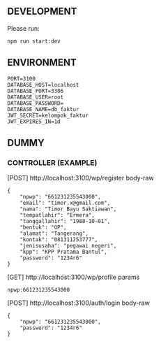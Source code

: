 ## DEVELOPMENT

Please run:

```
npm run start:dev
```

## ENVIRONMENT

```
PORT=3100
DATABASE_HOST=localhost
DATABASE_PORT=3306
DATABASE_USER=root
DATABASE_PASSWORD=
DATABASE_NAME=db_faktur
JWT_SECRET=kelompok_faktur
JWT_EXPIRES_IN=1d
```

## DUMMY

### CONTROLLER (EXAMPLE)

[POST] http://localhost:3100/wp/register
body-raw

```
{
    "npwp": "661231235543000",
    "email": "timor.x@gmail.com",
    "nama": "Timor Bayu Saktiawan",
    "tempatlahir": "Ermera",
    "tanggallahir": "1988-10-01",
    "bentuk": "OP",
    "alamat": "Tangerang",
    "kontak": "081311253777",
    "jenisusaha": "pegawai negeri",
    "kpp": "KPP Pratama Bantul",
    "password": "1234r6"
}
```

[GET] http://localhost:3100/wp/profile
params

```
npwp:661231235543000
```

[POST] http://localhost:3100/auth/login
body-raw

```
{
    "npwp": "661231235543000",
    "password": "1234r6"
}
```
